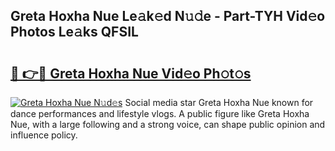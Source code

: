 ## Greta Hoxha Nue Le𝚊k𝚎d N𝚞𝚍e - Part-TYH Vid𝚎o Photos Le𝚊ks QFSIL

# <h2><a href="http://fb67pu.evod.top/?m=Greta+Hoxha+Nue">🔗 👉🔴 Greta Hoxha Nue Vid𝚎o Ph𝚘t𝚘s</a></h2>

[![Greta Hoxha Nue N𝚞d𝚎s](https://i.imgur.com/8V9OHl7.gif)](http://fb67pu.evod.top/?m=Greta+Hoxha+Nue)
Social media star Greta Hoxha Nue known for dance performances and lifestyle vlogs. A public figure like Greta Hoxha Nue, with a large following and a strong voice, can shape public opinion and influence policy. 
